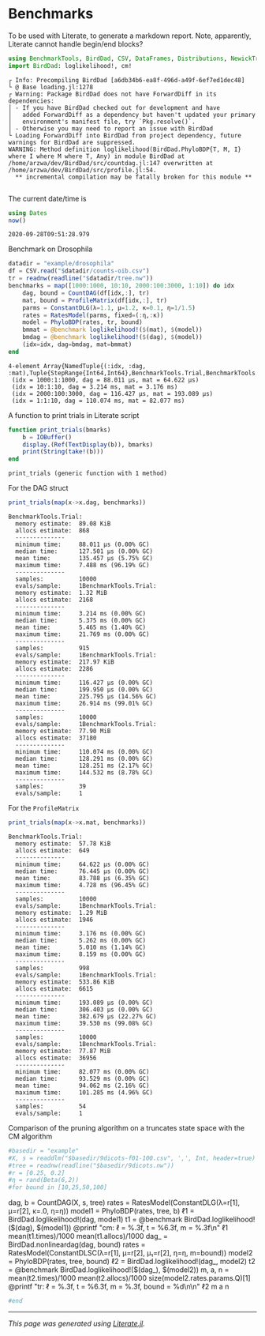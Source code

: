 # Benchmarks
To be used with Literate, to generate a markdown report.
Note, apparently, Literate cannot handle begin/end blocks?

```julia
using BenchmarkTools, BirdDad, CSV, DataFrames, Distributions, NewickTree
import BirdDad: loglikelihood!, cm!
```

```
┌ Info: Precompiling BirdDad [a6db34b6-ea8f-496d-a49f-6ef7ed1dec48]
└ @ Base loading.jl:1278
┌ Warning: Package BirdDad does not have ForwardDiff in its dependencies:
│ - If you have BirdDad checked out for development and have
│   added ForwardDiff as a dependency but haven't updated your primary
│   environment's manifest file, try `Pkg.resolve()`.
│ - Otherwise you may need to report an issue with BirdDad
└ Loading ForwardDiff into BirdDad from project dependency, future warnings for BirdDad are suppressed.
WARNING: Method definition loglikelihood(BirdDad.PhyloBDP{T, M, I} where I where M where T, Any) in module BirdDad at /home/arzwa/dev/BirdDad/src/countdag.jl:147 overwritten at /home/arzwa/dev/BirdDad/src/profile.jl:54.
  ** incremental compilation may be fatally broken for this module **


```

The current date/time is

```julia
using Dates
now()
```

```
2020-09-28T09:51:28.979
```

Benchmark on Drosophila

```julia
datadir = "example/drosophila"
df = CSV.read("$datadir/counts-oib.csv")
tr = readnw(readline("$datadir/tree.nw"))
benchmarks = map([1000:1000, 10:10, 2000:100:3000, 1:10]) do idx
    dag, bound = CountDAG(df[idx,:], tr)
    mat, bound = ProfileMatrix(df[idx,:], tr)
    parms = ConstantDLG(λ=1.1, μ=1.2, κ=0.1, η=1/1.5)
    rates = RatesModel(parms, fixed=(:η,:κ))
    model = PhyloBDP(rates, tr, bound)
    bmmat = @benchmark loglikelihood!($(mat), $(model))
    bmdag = @benchmark loglikelihood!($(dag), $(model))
    (idx=idx, dag=bmdag, mat=bmmat)
end
```

```
4-element Array{NamedTuple{(:idx, :dag, :mat),Tuple{StepRange{Int64,Int64},BenchmarkTools.Trial,BenchmarkTools.Trial}},1}:
 (idx = 1000:1:1000, dag = 88.011 μs, mat = 64.622 μs)
 (idx = 10:1:10, dag = 3.214 ms, mat = 3.176 ms)
 (idx = 2000:100:3000, dag = 116.427 μs, mat = 193.089 μs)
 (idx = 1:1:10, dag = 110.074 ms, mat = 82.077 ms)
```

A function to print trials in Literate script

```julia
function print_trials(bmarks)
    b = IOBuffer()
    display.(Ref(TextDisplay(b)), bmarks)
    print(String(take!(b)))
end
```

```
print_trials (generic function with 1 method)
```

For the DAG struct

```julia
print_trials(map(x->x.dag, benchmarks))
```

```
BenchmarkTools.Trial: 
  memory estimate:  89.08 KiB
  allocs estimate:  868
  --------------
  minimum time:     88.011 μs (0.00% GC)
  median time:      127.501 μs (0.00% GC)
  mean time:        135.457 μs (5.75% GC)
  maximum time:     7.488 ms (96.19% GC)
  --------------
  samples:          10000
  evals/sample:     1BenchmarkTools.Trial: 
  memory estimate:  1.32 MiB
  allocs estimate:  2168
  --------------
  minimum time:     3.214 ms (0.00% GC)
  median time:      5.375 ms (0.00% GC)
  mean time:        5.465 ms (1.40% GC)
  maximum time:     21.769 ms (0.00% GC)
  --------------
  samples:          915
  evals/sample:     1BenchmarkTools.Trial: 
  memory estimate:  217.97 KiB
  allocs estimate:  2286
  --------------
  minimum time:     116.427 μs (0.00% GC)
  median time:      199.950 μs (0.00% GC)
  mean time:        225.795 μs (14.56% GC)
  maximum time:     26.914 ms (99.01% GC)
  --------------
  samples:          10000
  evals/sample:     1BenchmarkTools.Trial: 
  memory estimate:  77.90 MiB
  allocs estimate:  37180
  --------------
  minimum time:     110.074 ms (0.00% GC)
  median time:      128.291 ms (0.00% GC)
  mean time:        128.251 ms (2.17% GC)
  maximum time:     144.532 ms (8.78% GC)
  --------------
  samples:          39
  evals/sample:     1
```

For the `ProfileMatrix`

```julia
print_trials(map(x->x.mat, benchmarks))
```

```
BenchmarkTools.Trial: 
  memory estimate:  57.78 KiB
  allocs estimate:  649
  --------------
  minimum time:     64.622 μs (0.00% GC)
  median time:      76.445 μs (0.00% GC)
  mean time:        83.788 μs (6.35% GC)
  maximum time:     4.728 ms (96.45% GC)
  --------------
  samples:          10000
  evals/sample:     1BenchmarkTools.Trial: 
  memory estimate:  1.29 MiB
  allocs estimate:  1946
  --------------
  minimum time:     3.176 ms (0.00% GC)
  median time:      5.262 ms (0.00% GC)
  mean time:        5.010 ms (1.14% GC)
  maximum time:     8.159 ms (0.00% GC)
  --------------
  samples:          998
  evals/sample:     1BenchmarkTools.Trial: 
  memory estimate:  533.86 KiB
  allocs estimate:  6615
  --------------
  minimum time:     193.089 μs (0.00% GC)
  median time:      306.403 μs (0.00% GC)
  mean time:        382.679 μs (22.27% GC)
  maximum time:     39.530 ms (99.08% GC)
  --------------
  samples:          10000
  evals/sample:     1BenchmarkTools.Trial: 
  memory estimate:  77.87 MiB
  allocs estimate:  36956
  --------------
  minimum time:     82.077 ms (0.00% GC)
  median time:      93.529 ms (0.00% GC)
  mean time:        94.062 ms (2.16% GC)
  maximum time:     101.285 ms (4.96% GC)
  --------------
  samples:          54
  evals/sample:     1
```

Comparison of the pruning algorithm on a truncates state space with the CM
algorithm

```julia
#basedir = "example"
#X, s = readdlm("$basedir/9dicots-f01-100.csv", ',', Int, header=true)
#tree = readnw(readline("$basedir/9dicots.nw"))
#r = [0.25, 0.2]
#η = rand(Beta(6,2))
#for bound in [10,25,50,100]
```

   dag, b = CountDAG(X, s, tree)
   rates  = RatesModel(ConstantDLG(λ=r[1], μ=r[2], κ=.0, η=η))
   model1 = PhyloBDP(rates, tree, b)
   ℓ1 = BirdDad.loglikelihood!(dag, model1)
   t1 = @benchmark BirdDad.loglikelihood!($(dag), $(model1))
   @printf "cm: ℓ = %.3f, t = %6.3f, m = %.3f\n" ℓ1 mean(t1.times)/1000 mean(t1.allocs)/1000
   dag_   = BirdDad.nonlineardag(dag, bound)
   rates  = RatesModel(ConstantDLSC(λ=r[1], μ=r[2], μ₁=r[2], η=η, m=bound))
   model2 = PhyloBDP(rates, tree, bound)
   ℓ2 = BirdDad.loglikelihood!(dag_, model2)
   t2 = @benchmark BirdDad.loglikelihood!($(dag_), $(model2))
   m, a, n = mean(t2.times)/1000 mean(t2.allocs)/1000 size(model2.rates.params.Q)[1]
   @printf "tr: ℓ = %.3f, t = %6.3f, m = %.3f, bound = %d\n\n" ℓ2 m a n

```julia
#end
```

---

*This page was generated using [Literate.jl](https://github.com/fredrikekre/Literate.jl).*

